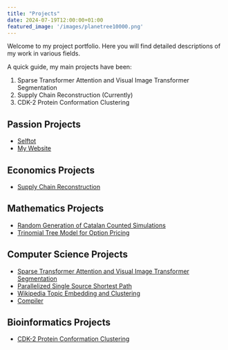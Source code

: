 ```yaml
---
title: "Projects"
date: 2024-07-19T12:00:00+01:00
featured_image: '/images/planetree10000.png'
---
```


Welcome to my project portfolio. Here you will find detailed descriptions of my work in various fields. 

A quick guide, my main projects have been:

1) Sparse Transformer Attention and Visual Image Transformer Segmentation
2) Supply Chain Reconstruction (Currently)
3) CDK-2 Protein Conformation Clustering

## Passion Projects 

- [Selftot](/projects/passion-projects/selftot/)
- [My Website](https://github.com/yao-creative/yiyaotan-site/tree/main)

## Economics Projects

- [Supply Chain Reconstruction](/projects/economics/supply-chain-reconstruction/)

## Mathematics Projects

- [Random Generation of Catalan Counted Simulations](/projects/mathematics/random-catalan-structures/)
- [Trinomial Tree Model for Option Pricing](/projects/mathematics/trinomial-tree-model/)

## Computer Science Projects

- [Sparse Transformer Attention and Visual Image Transformer Segmentation](/projects/computer-science/sparse-transformer-attention/)
- [Parallelized Single Source Shortest Path](/projects/computer-science/parallelized-sssp/)
- [Wikipedia Topic Embedding and Clustering](/projects/computer-science/wikipedia-topic-embedding/)
- [Compiler](/projects/computer-science/compiler/)

## Bioinformatics Projects

- [CDK-2 Protein Conformation Clustering](/projects/bioinformatics/cdk2-protein-clustering/)
